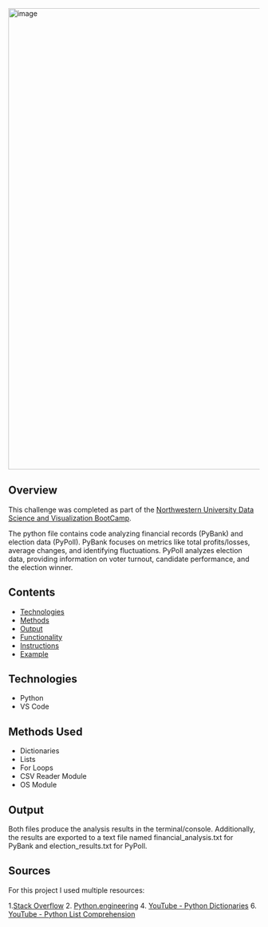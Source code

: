 <img width="926" alt="image" src="https://github.com/AlyssaCullinan/Python-Analysis-PyScripts/assets/141466633/a37c5469-0749-4895-bf81-c96332e5f246">

## Overview
This challenge was completed as part of the [Northwestern University Data Science and Visualization BootCamp](https://bootcamp.northwestern.edu/data/).

The python file contains code analyzing financial records (PyBank) and election data (PyPoll). PyBank focuses on metrics like total profits/losses, average changes, and identifying fluctuations. PyPoll analyzes election data, providing information on voter turnout, candidate performance, and the election winner. 


## Contents
- [Technologies](#Technologies)
- [Methods](#Methods)
- [Output](#Output)
- [Functionality](#Functionality)
- [Instructions](#Instructions)
- [Example](#Example)

## Technologies
- Python
- VS Code

## Methods Used
* Dictionaries
* Lists
* For Loops
* CSV Reader Module
* OS Module
  
## Output
Both files produce the analysis results in the terminal/console. Additionally, the results are exported to a text file named financial_analysis.txt for PyBank and election_results.txt for PyPoll.

## Sources
For this project I used multiple resources:

1.[Stack Overflow](https://stackoverflow.com/questions/59318949/python-counting-votes-in-election-and-combining-score-with-names-list) 2. [Python.engineering](https://python.engineering/dictionary-counter-python-find-winner-election/) 4. [YouTube - Python Dictionaries](https://youtu.be/khCzymLy_QE?si=E2udt9LaRVwkm_fu) 6. [YouTube - Python List Comprehension](https://youtu.be/SNq4C988FjU?si=603_9SN8qu2sRCvm) 
